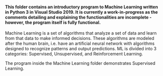 #### This folder contains an introductory program to Machine Learning written in Python 3 in Visual Studio 2019. It is currently a work-in-progress as the comments detailing and explaining the functionalities are incomplete - however, the program itself is fully functional.

Machine Learning is a set of algorithms that analyze a set of data and learn from that data to make informed decisions.
These algorithms are modeled after the human brain, i.e. have an artificial neural network with algorithms designed
to recognize patterns and output predictions. ML is divided into 3 categories: Supervised, Unsupervised, and Reinforcement Learning.

The program inside the Machine Learning folder demonstrates Supervised Learning.
